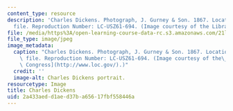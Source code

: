 ```yaml
---
content_type: resource
description: 'Charles Dickens. Photograph, J. Gurney & Son. 1867. Location: Biographical
  file. Reproduction Number: LC-USZ61-694. (Image courtesy of the Library of Congress.)'
file: /media/https%3A/open-learning-course-data-rc.s3.amazonaws.com/21l-471-major-english-novels-spring-2004/2a433aedd1aed37ba65617fbf558446a_21l-471s04.jpg
file_type: image/jpeg
image_metadata:
  caption: "Charles Dickens. Photograph, J. Gurney & Son. 1867. Location: Biographical\
    \ file. Reproduction Number: LC-USZ61-694. (Image courtesy of the\_[Library of\
    \ Congress](http://www.loc.gov/).)"
  credit: ''
  image-alt: Charles Dickens portrait.
resourcetype: Image
title: Charles Dickens
uid: 2a433aed-d1ae-d37b-a656-17fbf558446a
---
```


